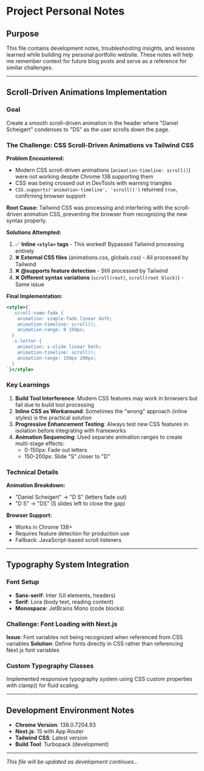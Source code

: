 # Project Personal Notes

## Purpose

This file contains development notes, troubleshooting insights, and lessons learned while building my personal portfolio website. These notes will help me remember context for future blog posts and serve as a reference for similar challenges.

---

## Scroll-Driven Animations Implementation

### Goal

Create a smooth scroll-driven animation in the header where "Daniel Scheigert" condenses to "DS" as the user scrolls down the page.

### The Challenge: CSS Scroll-Driven Animations vs Tailwind CSS

**Problem Encountered:**

- Modern CSS scroll-driven animations (`animation-timeline: scroll()`) were not working despite Chrome 138 supporting them
- CSS was being crossed out in DevTools with warning triangles
- `CSS.supports('animation-timeline', 'scroll()')` returned `true`, confirming browser support

**Root Cause:**
Tailwind CSS was processing and interfering with the scroll-driven animation CSS, preventing the browser from recognizing the new syntax properly.

**Solutions Attempted:**

1. ✅ **Inline `<style>` tags** - This worked! Bypassed Tailwind processing entirely
2. ❌ **External CSS files** (animations.css, globals.css) - All processed by Tailwind
3. ❌ **@supports feature detection** - Still processed by Tailwind
4. ❌ **Different syntax variations** (`scroll(root)`, `scroll(root block)`) - Same issue

**Final Implementation:**

```jsx
<style>{`
  .scroll-name-fade {
    animation: simple-fade linear both;
    animation-timeline: scroll();
    animation-range: 0 150px;
  }
  .s-letter {
    animation: s-slide linear both;
    animation-timeline: scroll();
    animation-range: 150px 200px;
  }
`}</style>
```

### Key Learnings

1. **Build Tool Interference**: Modern CSS features may work in browsers but fail due to build tool processing
2. **Inline CSS as Workaround**: Sometimes the "wrong" approach (inline styles) is the practical solution
3. **Progressive Enhancement Testing**: Always test new CSS features in isolation before integrating with frameworks
4. **Animation Sequencing**: Used separate animation ranges to create multi-stage effects:
    - 0-150px: Fade out letters
    - 150-200px: Slide "S" closer to "D"

### Technical Details

**Animation Breakdown:**

- "Daniel Scheigert" → "D S" (letters fade out)
- "D S" → "DS" (S slides left to close the gap)

**Browser Support:**

- Works in Chrome 138+
- Requires feature detection for production use
- Fallback: JavaScript-based scroll listeners

---

## Typography System Integration

### Font Setup

- **Sans-serif**: Inter (UI elements, headers)
- **Serif**: Lora (body text, reading content)
- **Monospace**: JetBrains Mono (code blocks)

### Challenge: Font Loading with Next.js

**Issue**: Font variables not being recognized when referenced from CSS variables
**Solution**: Define fonts directly in CSS rather than referencing Next.js font variables

### Custom Typography Classes

Implemented responsive typography system using CSS custom properties with clamp() for fluid scaling.

---

## Development Environment Notes

- **Chrome Version**: 138.0.7204.93
- **Next.js**: 15 with App Router
- **Tailwind CSS**: Latest version
- **Build Tool**: Turbopack (development)

---

_This file will be updated as development continues..._
